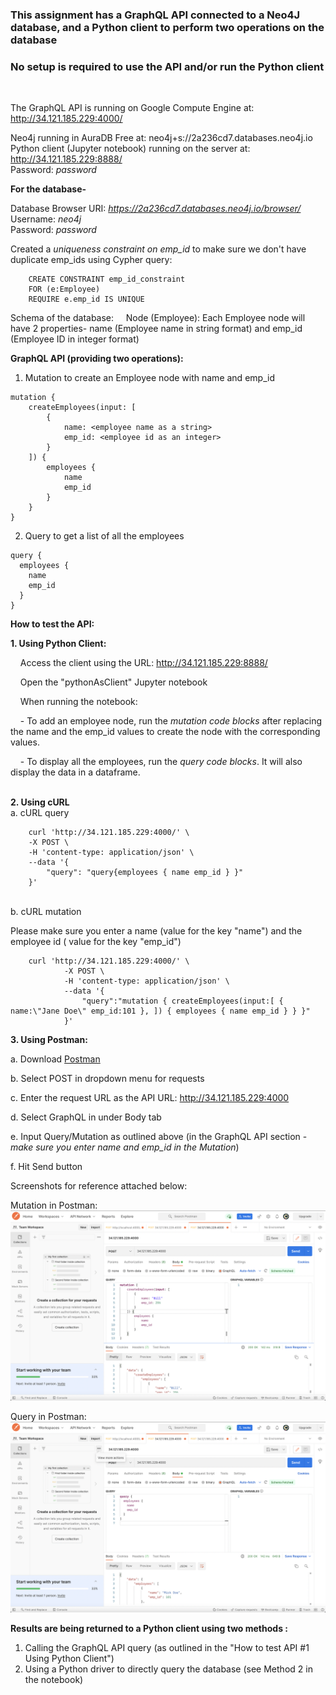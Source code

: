 ### This assignment has a GraphQL API connected to a Neo4J database, and a Python client to perform two operations on the database

### No setup is required to use the API and/or run the Python client
<br>

The GraphQL API is running on Google Compute Engine at:  <http://34.121.185.229:4000/>

Neo4j running in AuraDB Free at:  neo4j+s://2a236cd7.databases.neo4j.io
<br>
Python client (Jupyter notebook) running on the server at:  <http://34.121.185.229:8888/>
<br>
Password: *password*

**For the database-**

Database Browser URI: *https://2a236cd7.databases.neo4j.io/browser/*
<br>
Username: *neo4j*
<br>
Password: *password*

Created a *uniqueness constraint on emp_id* to make sure we don't have duplicate emp_ids using Cypher query:

```
    CREATE CONSTRAINT emp_id_constraint 
    FOR (e:Employee)
    REQUIRE e.emp_id IS UNIQUE
```

Schema of the database:
    Node (Employee): Each Employee node will have 2 properties- name (Employee name in string format) and emp_id (Employee ID in integer format)

**GraphQL API (providing two operations):**


1. Mutation to create an Employee node with name and emp_id

```
mutation {
    createEmployees(input: [
        {
            name: <employee name as a string>
            emp_id: <employee id as an integer>
        }
    ]) {
        employees {
            name
            emp_id
        }
    }
}
```

2. Query to get a list of all the employees

```
query {
  employees {
    name
    emp_id
  }
}
```

**How to test the API:**

**1. Using Python Client:**

    Access the client using the URL: <http://34.121.185.229:8888/>
    
    Open the "pythonAsClient" Jupyter notebook
    
    When running the notebook:
    
    - To add an employee node, run the *mutation code blocks* after replacing the name and the emp_id values to create the node with the corresponding values.
    <br>

    - To display all the employees, run the *query code blocks*. It will also display the data in a dataframe.
<br>
<br>

**2. Using cURL**
<br>
a. cURL query

```
    curl 'http://34.121.185.229:4000/' \
    -X POST \
    -H 'content-type: application/json' \
    --data '{
        "query": "query{employees { name emp_id } }"
    }'
```

<br>
b. cURL mutation

Please make sure you enter a name (value for the key "name") and the employee id ( value for the key "emp_id") 


```    
    curl 'http://34.121.185.229:4000/' \
            -X POST \
            -H 'content-type: application/json' \
            --data '{
                "query":"mutation { createEmployees(input:[ { name:\"Jane Doe\" emp_id:101 }, ]) { employees { name emp_id } } }"
            }'
```



**3. Using Postman:**

a. Download [Postman](https://www.postman.com/downloads/)

b. Select POST in dropdown menu for requests

c. Enter the request URL as the API URL: http://34.121.185.229:4000

d. Select GraphQL in under Body tab

e. Input Query/Mutation as outlined above (in the GraphQL API section - *make sure you enter name and emp_id in the Mutation*)

f. Hit Send button


Screenshots for reference attached below:

Mutation in Postman:
![query](img/mutation.png)

Query in Postman:
![query](img/query.png)

**Results are being returned to a Python client using two methods :**
1. Calling the GraphQL API query (as outlined in the "How to test API #1 Using Python Client")
2. Using a Python driver to directly query the database (see Method 2 in the notebook)
